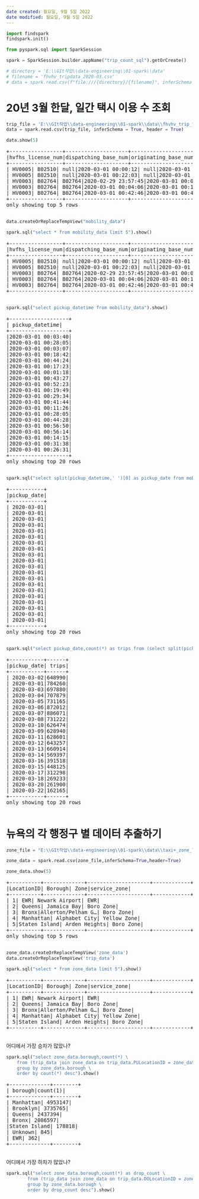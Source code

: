 ```yaml
---
date created: 월요일, 9월 5일 2022
date modified: 월요일, 9월 5일 2022
---
```


<head>
  <style>
    table.dataframe {
      white-space: normal;
      width: 100%;
      height: 240px;
      display: block;
      overflow: auto;
      font-family: Arial, sans-serif;
      font-size: 0.9rem;
      line-height: 20px;
      text-align: center;
      border: 0px !important;
    }

    table.dataframe th {
      text-align: center;
      font-weight: bold;
      padding: 8px;
    }

    table.dataframe td {
      text-align: center;
      padding: 8px;
    }

    table.dataframe tr:hover {
      background: #b8d1f3; 
    }

    .output_prompt {
      overflow: auto;
      font-size: 0.9rem;
      line-height: 1.45;
      border-radius: 0.3rem;
      -webkit-overflow-scrolling: touch;
      padding: 0.8rem;
      margin-top: 0;
      margin-bottom: 15px;
      font: 1rem Consolas, "Liberation Mono", Menlo, Courier, monospace;
      color: $code-text-color;
      border: solid 1px $border-color;
      border-radius: 0.3rem;
      word-break: normal;
      white-space: pre;
    }

  .dataframe tbody tr th:only-of-type {  
      vertical-align: middle;  
  }

  .dataframe tbody tr th {  
      vertical-align: top;  
  }

  .dataframe thead th {  
      text-align: center !important;  
      padding: 8px;  
  }

  .page__content p {  
      margin: 0 0 0px !important;  
  }

  .page__content p > strong {  
    font-size: 0.8rem !important;  
  }

  </style>
</head>

```python
import findspark
findspark.init()
```

```python
from pyspark.sql import SparkSession
```

```python
spark = SparkSession.builder.appName("trip_count_sql").getOrCreate()
```

```python
# directory = 'E:\\GIt작업\\data-engineering\\01-spark\\data'
# filename = 'fhvhv_tripdata_2020-03.csv'
# data = spark.read.csv(f"file:///{directory}/{filename}", inferSchema = True, header = True)
```

# 20년 3월 한달, 일간 택시 이용 수 조회
```python
trip_file = 'E:\\GIt작업\\data-engineering\\01-spark\\data\\fhvhv_trip_file_2020-03.csv'
data = spark.read.csv(trip_file, inferSchema = True, header = True)
```

```python
data.show(5)
```

<pre>
+-----------------+--------------------+--------------------+-------------------+-------------------+-------------------+-------------------+------------+------------+----------+---------+-------------------+-----+----+---------+--------------------+-----------+----+----------+-------------------+-----------------+------------------+----------------+--------------+
|hvfhs_license_num|dispatching_base_num|originating_base_num| request_datetime| on_scene_datetime| pickup_datetime| dropoff_datetime|PULocationID|DOLocationID|trip_miles|trip_time|base_passenger_fare|tolls| bcf|sales_tax|congestion_surcharge|airport_fee|tips|driver_pay|shared_request_flag|shared_match_flag|access_a_ride_flag|wav_request_flag|wav_match_flag|
+-----------------+--------------------+--------------------+-------------------+-------------------+-------------------+-------------------+------------+------------+----------+---------+-------------------+-----+----+---------+--------------------+-----------+----+----------+-------------------+-----------------+------------------+----------------+--------------+
| HV0005| B02510| null|2020-03-01 00:00:12| null|2020-03-01 00:03:40|2020-03-01 00:23:39| 81| 159| 8.655| 1199| 24.45| 0.0|0.54| 1.9| 0.0| null| 0.0| 19.65| N| N| N| N| N|
| HV0005| B02510| null|2020-03-01 00:22:03| null|2020-03-01 00:28:05|2020-03-01 00:38:57| 168| 119| 3.523| 652| 11.88| 0.0|0.24| 0.85| 0.0| null| 0.0| 9.37| N| N| N| N| N|
| HV0003| B02764| B02764|2020-02-29 23:57:45|2020-03-01 00:01:04|2020-03-01 00:03:07|2020-03-01 00:15:04| 137| 209| 4.07| 717| 14.57| 0.0|0.38| 1.38| 2.75| null| 0.0| 16.24| N| Y| |               N| N|
| HV0003| B02764| B02764|2020-03-01 00:04:06|2020-03-01 00:15:48|2020-03-01 00:18:42|2020-03-01 00:38:42| 209| 80| 4.73| 1200| 13.89| 0.0|0.35| 1.23| 0.75| null| 0.0| 21.76| Y| N| |               N| N|
| HV0003| B02764| B02764|2020-03-01 00:42:46|2020-03-01 00:43:18|2020-03-01 00:44:24|2020-03-01 00:58:44| 256| 226| 4.03| 860| 20.2| 0.0|0.51| 1.79| 0.0| null| 0.0| 19.64| N| N| |               N| N|
+-----------------+--------------------+--------------------+-------------------+-------------------+-------------------+-------------------+------------+------------+----------+---------+-------------------+-----+----+---------+--------------------+-----------+----+----------+-------------------+-----------------+------------------+----------------+--------------+
only showing top 5 rows

</pre>

```python
data.createOrReplaceTempView("mobility_data")
```

```python
spark.sql("select * from mobility_data limit 5").show()
```

<pre>
+-----------------+--------------------+--------------------+-------------------+-------------------+-------------------+-------------------+------------+------------+----------+---------+-------------------+-----+----+---------+--------------------+-----------+----+----------+-------------------+-----------------+------------------+----------------+--------------+
|hvfhs_license_num|dispatching_base_num|originating_base_num| request_datetime| on_scene_datetime| pickup_datetime| dropoff_datetime|PULocationID|DOLocationID|trip_miles|trip_time|base_passenger_fare|tolls| bcf|sales_tax|congestion_surcharge|airport_fee|tips|driver_pay|shared_request_flag|shared_match_flag|access_a_ride_flag|wav_request_flag|wav_match_flag|
+-----------------+--------------------+--------------------+-------------------+-------------------+-------------------+-------------------+------------+------------+----------+---------+-------------------+-----+----+---------+--------------------+-----------+----+----------+-------------------+-----------------+------------------+----------------+--------------+
| HV0005| B02510| null|2020-03-01 00:00:12| null|2020-03-01 00:03:40|2020-03-01 00:23:39| 81| 159| 8.655| 1199| 24.45| 0.0|0.54| 1.9| 0.0| null| 0.0| 19.65| N| N| N| N| N|
| HV0005| B02510| null|2020-03-01 00:22:03| null|2020-03-01 00:28:05|2020-03-01 00:38:57| 168| 119| 3.523| 652| 11.88| 0.0|0.24| 0.85| 0.0| null| 0.0| 9.37| N| N| N| N| N|
| HV0003| B02764| B02764|2020-02-29 23:57:45|2020-03-01 00:01:04|2020-03-01 00:03:07|2020-03-01 00:15:04| 137| 209| 4.07| 717| 14.57| 0.0|0.38| 1.38| 2.75| null| 0.0| 16.24| N| Y| |               N| N|
| HV0003| B02764| B02764|2020-03-01 00:04:06|2020-03-01 00:15:48|2020-03-01 00:18:42|2020-03-01 00:38:42| 209| 80| 4.73| 1200| 13.89| 0.0|0.35| 1.23| 0.75| null| 0.0| 21.76| Y| N| |               N| N|
| HV0003| B02764| B02764|2020-03-01 00:42:46|2020-03-01 00:43:18|2020-03-01 00:44:24|2020-03-01 00:58:44| 256| 226| 4.03| 860| 20.2| 0.0|0.51| 1.79| 0.0| null| 0.0| 19.64| N| N| |               N| N|
+-----------------+--------------------+--------------------+-------------------+-------------------+-------------------+-------------------+------------+------------+----------+---------+-------------------+-----+----+---------+--------------------+-----------+----+----------+-------------------+-----------------+------------------+----------------+--------------+

</pre>

```python
spark.sql("select pickup_datetime from mobility_data").show()
```

<pre>
+-------------------+
| pickup_datetime|
+-------------------+
|2020-03-01 00:03:40|
|2020-03-01 00:28:05|
|2020-03-01 00:03:07|
|2020-03-01 00:18:42|
|2020-03-01 00:44:24|
|2020-03-01 00:17:23|
|2020-03-01 00:01:18|
|2020-03-01 00:43:27|
|2020-03-01 00:52:23|
|2020-03-01 00:19:49|
|2020-03-01 00:29:34|
|2020-03-01 00:41:44|
|2020-03-01 00:11:26|
|2020-03-01 00:28:05|
|2020-03-01 00:44:28|
|2020-03-01 00:56:50|
|2020-03-01 00:56:14|
|2020-03-01 00:14:15|
|2020-03-01 00:31:38|
|2020-03-01 00:26:31|
+-------------------+
only showing top 20 rows

</pre>

```python
spark.sql("select split(pickup_datetime,' ')[0] as pickup_date from mobility_data").show()
```

<pre>
+-----------+
|pickup_date|
+-----------+
| 2020-03-01|
| 2020-03-01|
| 2020-03-01|
| 2020-03-01|
| 2020-03-01|
| 2020-03-01|
| 2020-03-01|
| 2020-03-01|
| 2020-03-01|
| 2020-03-01|
| 2020-03-01|
| 2020-03-01|
| 2020-03-01|
| 2020-03-01|
| 2020-03-01|
| 2020-03-01|
| 2020-03-01|
| 2020-03-01|
| 2020-03-01|
| 2020-03-01|
+-----------+
only showing top 20 rows

</pre>

```python
spark.sql("select pickup_date,count(*) as trips from (select split(pickup_datetime,' ')[0] as pickup_date from mobility_data) group by pickup_date").show()
```

<pre>
+-----------+------+
|pickup_date| trips|
+-----------+------+
| 2020-03-02|648990|
| 2020-03-01|784260|
| 2020-03-03|697880|
| 2020-03-04|707879|
| 2020-03-05|731165|
| 2020-03-06|872012|
| 2020-03-07|886071|
| 2020-03-08|731222|
| 2020-03-10|626474|
| 2020-03-09|628940|
| 2020-03-11|628601|
| 2020-03-12|643257|
| 2020-03-13|660914|
| 2020-03-14|569397|
| 2020-03-16|391518|
| 2020-03-15|448125|
| 2020-03-17|312298|
| 2020-03-18|269233|
| 2020-03-20|261900|
| 2020-03-22|162165|
+-----------+------+
only showing top 20 rows

</pre>

# 뉴욕의 각 행정구 별 데이터 추출하기
```python
zone_file = "E:\\GIt작업\\data-engineering\\01-spark\\data\\taxi+_zone_lookup.csv"
```

```python
zone_data = spark.read.csv(zone_file,inferSchema=True,header=True)
```

```python
zone_data.show(5)
```

<pre>
+----------+-------------+--------------------+------------+
|LocationID| Borough| Zone|service_zone|
+----------+-------------+--------------------+------------+
| 1| EWR| Newark Airport| EWR|
| 2| Queens| Jamaica Bay| Boro Zone|
| 3| Bronx|Allerton/Pelham G…| Boro Zone|
| 4| Manhattan| Alphabet City| Yellow Zone|
| 5|Staten Island| Arden Heights| Boro Zone|
+----------+-------------+--------------------+------------+
only showing top 5 rows

</pre>

```python
zone_data.createOrReplaceTempView('zone_data')
data.createOrReplaceTempView('trip_data')
```

```python
spark.sql("select * from zone_data limit 5").show()
```

<pre>
+----------+-------------+--------------------+------------+
|LocationID| Borough| Zone|service_zone|
+----------+-------------+--------------------+------------+
| 1| EWR| Newark Airport| EWR|
| 2| Queens| Jamaica Bay| Boro Zone|
| 3| Bronx|Allerton/Pelham G…| Boro Zone|
| 4| Manhattan| Alphabet City| Yellow Zone|
| 5|Staten Island| Arden Heights| Boro Zone|
+----------+-------------+--------------------+------------+

</pre>
어디에서 가장 승차가 많았나?

```python
spark.sql("select zone_data.borough,count(*) \
    from (trip_data join zone_data on trip_data.PULocationID = zone_data.LocationID) \
    group by zone_data.borough \
    order by count(*) desc").show()
```

<pre>
+-------------+--------+
| borough|count(1)|
+-------------+--------+
| Manhattan| 4953147|
| Brooklyn| 3735765|
| Queens| 2437394|
| Bronx| 2086597|
|Staten Island| 178818|
| Unknown| 845|
| EWR| 362|
+-------------+--------+

</pre>
어디에서 가장 하차가 많았나?

```python
spark.sql("select zone_data.borough,count(*) as drop_count \
        from (trip_data join zone_data on trip_data.DOLocationID = zone_data.LocationID) \
        group by zone_data.borough \
        order by drop_count desc").show()
```



```python
```
